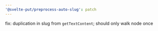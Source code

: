 ```yaml
---
'@svelte-put/preprocess-auto-slug': patch
---
```


fix: duplication in slug from `getTextContent`; should only walk node once
